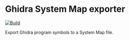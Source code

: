 # Ghidra System Map exporter

[![Build](https://github.com/antoniovazquezblanco/ghidra-systemmap/actions/workflows/build.yml/badge.svg)](https://github.com/antoniovazquezblanco/ghidra-systemmap/actions/workflows/build.yml)

Export Ghidra program symbols to a System Map file.
